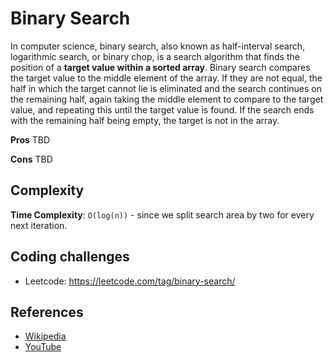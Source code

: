 # Binary Search
In computer science, binary search, also known as half-interval search, logarithmic search, or binary chop, is a search algorithm that finds the position of a **target value within a sorted array**. Binary search compares the target value to the middle element of the array. If they are not equal, the half in which the target cannot lie is eliminated and the search continues on the remaining half, again taking the middle element to compare to the target value, and repeating this until the target value is found. If the search ends with the remaining half being empty, the target is not in the array.


**Pros**
TBD

**Cons**
TBD

## Complexity

**Time Complexity**: `O(log(n))` - since we split search area by two for every
next iteration.

## Coding challenges
* Leetcode: https://leetcode.com/tag/binary-search/

## References

- [Wikipedia](https://en.wikipedia.org/wiki/Binary_search_algorithm)
- [YouTube](https://www.youtube.com/watch?v=P3YID7liBug&index=29&list=PLLXdhg_r2hKA7DPDsunoDZ-Z769jWn4R8)
